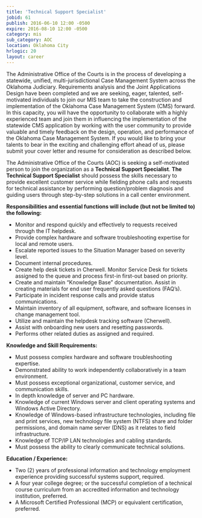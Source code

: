 ```yaml
---
title: 'Technical Support Specialist'
jobid: 61
publish: 2016-06-10 12:00 -0500
expire: 2016-08-10 12:00 -0500
category: mis
sub_category: AOC
location: Oklahoma City
hrlogic: 20
layout: career
---
```

<p>The Administrative Office of the Courts is in the process of developing a statewide, unified, multi-jurisdictional Case Management System across the Oklahoma Judiciary.  Requirements analysis and the Joint Applications Design have been completed and we are seeking, eager, talented, self-motivated individuals to join our MIS team to take the construction and implementation of the Oklahoma Case Management System (CMS) forward.  In this capacity, you will have the opportunity to collaborate with a highly experienced team and join them in influencing the implementation of the statewide CMS application by working with the user community to provide valuable and timely feedback on the design, operation, and performance of the Oklahoma Case Management System.   If you would like to bring your talents to bear in the exciting and challenging effort ahead of us, please submit your cover letter and resume for consideration as described below.</p>
<p>The Administrative Office of the Courts (AOC) is seeking a self-motivated person to join the organization as a <strong>Technical Support Specialist</strong>.  <strong>The Technical Support Specialist</strong> should possess the skills necessary to provide excellent customer service while fielding phone calls and requests for technical assistance by performing question/problem diagnosis and guiding users through step-by-step solutions in a call center environment.</p>
<p><strong>Responsibilities and essential functions will include (but not be limited to) the following:</strong></p>
<ul>
<li>Monitor and respond quickly and effectively to requests received through the IT helpdesk. </li>
<li>Provide complex hardware and software troubleshooting expertise for local and remote users.</li>
<li>Escalate reported issues to the Situation Manager based on severity level.</li>
<li>Document internal procedures. </li>
<li>Create help desk tickets in Cherwell.   Monitor Service Desk for tickets assigned to the queue and process first-in first-out based on priority.   
</li>
<li>Create and maintain “Knowledge Base” documentation.  Assist in creating materials for end user frequently asked questions (FAQ’s). </li>
<li>Participate in incident response calls and provide status communications.</li>
<li>Maintain inventory of all equipment, software, and software licenses in change management tool.</li>
<li>Utilize and maintain the helpdesk tracking software (Cherwell).</li>
<li>Assist with onboarding new users and resetting passwords. </li>
<li>Performs other related duties as assigned and required.</li>
</ul>
<p><strong>Knowledge and Skill Requirements:</strong></p>
<ul>
<li>Must possess complex hardware and software troubleshooting expertise.</li>
<li>Demonstrated ability to work independently collaboratively in a team environment.</li>
<li>Must possess exceptional organizational, customer service, and communication skills.</li>
<li>In depth knowledge of server and PC hardware.</li>
<li>Knowledge of current Windows server and client operating systems and Windows Active Directory.</li>
<li>Knowledge of Windows-based infrastructure technologies, including file and print services, new technology file system (NTFS) share and folder permissions, and domain name server (DNS) as it relates to field infrastructure.</li>
<li>Knowledge of TCP/IP LAN technologies and cabling standards.</li>
<li>Must possess the ability to clearly communicate technical solutions.</li>
</ul>
<p><strong>Education / Experience:</strong></p>
<ul>
<li>Two (2) years of professional information and technology employment experience providing successful systems support, required.</li>
<li>A four year college degree; or the successful completion of a technical course curriculum from an accredited information and technology institution, preferred.</li>
<li>A Microsoft Certified Professional (MCP) or equivalent certification, preferred.</li></ul>